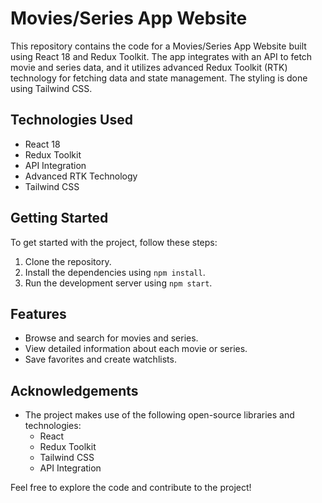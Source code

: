 # Movies/Series App Website

This repository contains the code for a Movies/Series App Website built using React 18 and Redux Toolkit. The app integrates with an API to fetch movie and series data, and it utilizes advanced Redux Toolkit (RTK) technology for fetching data and state management. The styling is done using Tailwind CSS.

## Technologies Used
- React 18
- Redux Toolkit
- API Integration
- Advanced RTK Technology
- Tailwind CSS

## Getting Started
To get started with the project, follow these steps:

1. Clone the repository.
2. Install the dependencies using `npm install`.
3. Run the development server using `npm start`.

## Features
- Browse and search for movies and series.
- View detailed information about each movie or series.
- Save favorites and create watchlists.

## Acknowledgements
- The project makes use of the following open-source libraries and technologies:
  - React
  - Redux Toolkit
  - Tailwind CSS
  - API Integration

Feel free to explore the code and contribute to the project!
